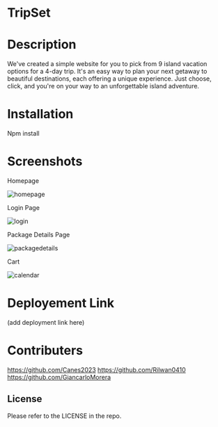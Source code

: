 # TripSet

# Description

We've created a simple website for you to pick from 9 island vacation options for a 4-day trip. It's an easy way to plan your next getaway to beautiful destinations, each offering a unique experience. Just choose, click, and you're on your way to an unforgettable island adventure.

# Installation

Npm install

# Screenshots

Homepage


![homepage](https://github.com/SteveA28/TripSetVacations/assets/145178643/28a2779e-4475-43eb-8d1d-ed6ace305dc6)



Login Page


![login](https://github.com/SteveA28/TripSetVacations/assets/145178643/35a60471-48b0-453a-b86a-f624d18a7756)



Package Details Page


![packagedetails](https://github.com/SteveA28/TripSetVacations/assets/145178643/1a81da7f-69ab-421a-8c0c-b639d0256063)



Cart


![calendar](https://github.com/SteveA28/TripSetVacations/assets/145178643/45464eae-26d2-4c56-a2e0-d589742f6f51)

# Deployement Link

(add deployment link here)

# Contributers

https://github.com/Canes2023
https://github.com/Rilwan0410
https://github.com/GiancarloMorera

## License

Please refer to the LICENSE in the repo.
